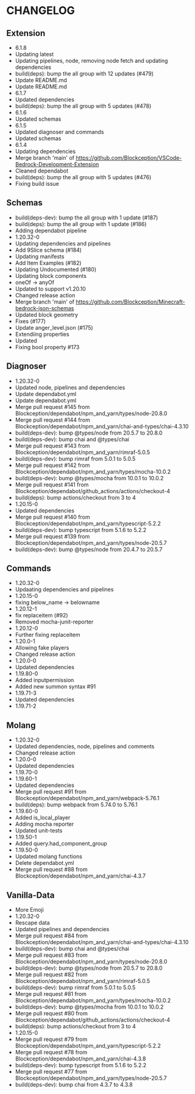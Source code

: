 ﻿# CHANGELOG
## Extension
- 6.1.8
- Updating latest
- Updating pipelines, node, removing node fetch and updating dependencies
- build(deps): bump the all group with 12 updates (#479)
- Update README.md
- Update README.md
- 6.1.7
- Updated dependencies
- build(deps): bump the all group with 5 updates (#478)
- 6.1.6
- Updated schemas
- 6.1.5
- Updated diagnoser and commands
- Updated schemas
- 6.1.4
- Updating dependencies
- Merge branch 'main' of https://github.com/Blockception/VSCode-Bedrock-Development-Extension
- Cleaned dependabot
- build(deps): bump the all group with 5 updates (#476)
- Fixing build issue
## Schemas
- build(deps-dev): bump the all group with 1 update (#187)
- build(deps): bump the all group with 1 update (#186)
- Adding dependabot pipeline
- 1.20.32-0
- Updating dependencies and pipelines
- Add 9Slice schema (#184)
- Updating manifests
- Add Item Examples (#182)
- Updating Undocumented (#180)
- Updating block components
- oneOf -> anyOf
- Updated to support v1.20.10
- Changed release action
- Merge branch 'main' of https://github.com/Blockception/Minecraft-bedrock-json-schemas
- Updated block geometry
- Fixes (#177)
- Update anger_level.json (#175)
- Extendiing properties
- Updated
- Fixing bool property #173
## Diagnoser
- 1.20.32-0
- Updated node, pipelines and dependencies
- Update dependabot.yml
- Update dependabot.yml
- Merge pull request #145 from Blockception/dependabot/npm_and_yarn/types/node-20.8.0
- Merge pull request #144 from Blockception/dependabot/npm_and_yarn/chai-and-types/chai-4.3.10
- build(deps-dev): bump @types/node from 20.5.7 to 20.8.0
- build(deps-dev): bump chai and @types/chai
- Merge pull request #143 from Blockception/dependabot/npm_and_yarn/rimraf-5.0.5
- build(deps-dev): bump rimraf from 5.0.1 to 5.0.5
- Merge pull request #142 from Blockception/dependabot/npm_and_yarn/types/mocha-10.0.2
- build(deps-dev): bump @types/mocha from 10.0.1 to 10.0.2
- Merge pull request #141 from Blockception/dependabot/github_actions/actions/checkout-4
- build(deps): bump actions/checkout from 3 to 4
- 1.20.15-0
- Updated dependencies
- Merge pull request #140 from Blockception/dependabot/npm_and_yarn/typescript-5.2.2
- build(deps-dev): bump typescript from 5.1.6 to 5.2.2
- Merge pull request #139 from Blockception/dependabot/npm_and_yarn/types/node-20.5.7
- build(deps-dev): bump @types/node from 20.4.7 to 20.5.7
## Commands
- 1.20.32-0
- Updaating dependencies and pipelines
- 1.20.15-0
- fixing below_name -> belowname
- 1.20.12-1
- fix replaceitem (#92)
- Removed mocha-junit-reporter
- 1.20.12-0
- Further fixing replaceitem
- 1.20.0-1
- Allowing fake players
- Changed release action
- 1.20.0-0
- Updated dependencies
- 1.19.80-0
- Added inputpermission
- Added new summon syntax #91
- 1.19.71-3
- Updated dependencies
- 1.19.71-2
## Molang
- 1.20.32-0
- Updated dependencies, node, pipelines and comments
- Changed release action
- 1.20.0-0
- Updated dependencies
- 1.19.70-0
- 1.19.60-1
- Updated dependencies
- Merge pull request #91 from Blockception/dependabot/npm_and_yarn/webpack-5.76.1
- build(deps): bump webpack from 5.74.0 to 5.76.1
- 1.19.60-0
- Added is_local_player
- Adding mocha reporter
- Updated unit-tests
- 1.19.50-1
- Added query.had_component_group
- 1.19.50-0
- Updated molang functions
- Delete dependabot.yml
- Merge pull request #88 from Blockception/dependabot/npm_and_yarn/chai-4.3.7
## Vanilla-Data
- More Emoji
- 1.20.32-0
- Rescape data
- Updated pipelines and dependencies
- Merge pull request #84 from Blockception/dependabot/npm_and_yarn/chai-and-types/chai-4.3.10
- build(deps-dev): bump chai and @types/chai
- Merge pull request #83 from Blockception/dependabot/npm_and_yarn/types/node-20.8.0
- build(deps-dev): bump @types/node from 20.5.7 to 20.8.0
- Merge pull request #82 from Blockception/dependabot/npm_and_yarn/rimraf-5.0.5
- build(deps-dev): bump rimraf from 5.0.1 to 5.0.5
- Merge pull request #81 from Blockception/dependabot/npm_and_yarn/types/mocha-10.0.2
- build(deps-dev): bump @types/mocha from 10.0.1 to 10.0.2
- Merge pull request #80 from Blockception/dependabot/github_actions/actions/checkout-4
- build(deps): bump actions/checkout from 3 to 4
- 1.20.15-0
- Merge pull request #79 from Blockception/dependabot/npm_and_yarn/typescript-5.2.2
- Merge pull request #78 from Blockception/dependabot/npm_and_yarn/chai-4.3.8
- build(deps-dev): bump typescript from 5.1.6 to 5.2.2
- Merge pull request #77 from Blockception/dependabot/npm_and_yarn/types/node-20.5.7
- build(deps-dev): bump chai from 4.3.7 to 4.3.8
